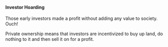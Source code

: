 #### Investor Hoarding

Those early investors made a profit without adding any value to society. Ouch!

Private ownership means that investors are incentivized to buy up land, do nothing to it and then sell it on for a profit.
